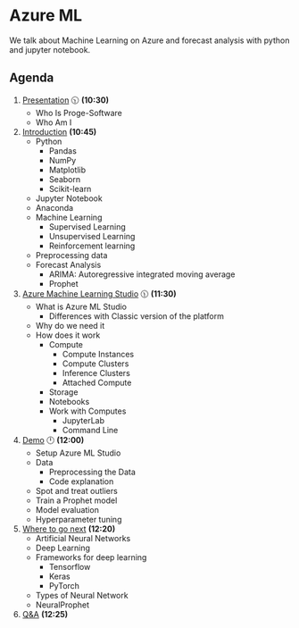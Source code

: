 # Azure ML

We talk about Machine Learning on Azure and forecast analysis with python and jupyter notebook.

## Agenda

1. [Presentation](01.presentation.md) :clock1030: **(10:30)**
   - Who Is Proge-Software
   - Who Am I
2. [Introduction](02.introduction.md) **(10:45)**
   - Python
     - Pandas
     - NumPy
     - Matplotlib
     - Seaborn
     - Scikit-learn
   - Jupyter Notebook
   - Anaconda
   - Machine Learning
     - Supervised Learning
     - Unsupervised Learning
     - Reinforcement learning
   - Preprocessing data
   - Forecast Analysis
     - ARIMA: Autoregressive integrated moving average
     - Prophet
3. [Azure Machine Learning Studio](03.azure-machine-learning-studio.md) :clock1130: **(11:30)**
   - What is Azure ML Studio
     - Differences with Classic version of the platform
   - Why do we need it
   - How does it work
     - Compute
       - Compute Instances
       - Compute Clusters
       - Inference Clusters
       - Attached Compute
     - Storage
     - Notebooks
     - Work with Computes
       - JupyterLab
       - Command Line
4. [Demo](04.demo.md) :clock12: **(12:00)**
   - Setup Azure ML Studio
   - Data
     - Preprocessing the Data
     - Code explanation
   - Spot and treat outliers
   - Train a Prophet model
   - Model evaluation
   - Hyperparameter tuning
5. [Where to go next](05.where-to-go-next.md) **(12:20)**
   - Artificial Neural Networks
   - Deep Learning
   - Frameworks for deep learning
     - Tensorflow
     - Keras
     - PyTorch
   - Types of Neural Network
   - NeuralProphet
6. [Q&A](06.q&a.md) **(12:25)**
